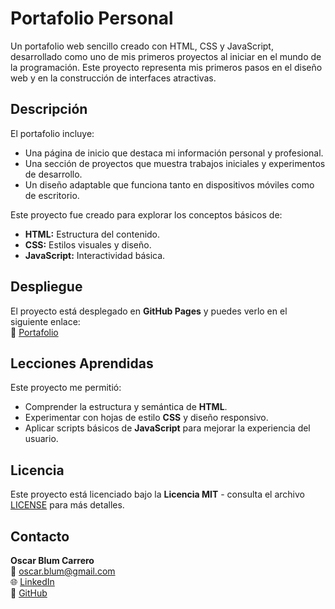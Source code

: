 # Portafolio Personal

Un portafolio web sencillo creado con HTML, CSS y JavaScript, desarrollado como uno de mis primeros proyectos al iniciar en el mundo de la programación. Este proyecto representa mis primeros pasos en el diseño web y en la construcción de interfaces atractivas.

## Descripción

El portafolio incluye:
- Una página de inicio que destaca mi información personal y profesional.
- Una sección de proyectos que muestra trabajos iniciales y experimentos de desarrollo.
- Un diseño adaptable que funciona tanto en dispositivos móviles como de escritorio.

Este proyecto fue creado para explorar los conceptos básicos de:
- **HTML:** Estructura del contenido.
- **CSS:** Estilos visuales y diseño.
- **JavaScript:** Interactividad básica.

## Despliegue

El proyecto está desplegado en **GitHub Pages** y puedes verlo en el siguiente enlace:  
🔗 [Portafolio](https://oblum1989.github.io/portafolio/)

## Lecciones Aprendidas

Este proyecto me permitió:

- Comprender la estructura y semántica de **HTML**.
- Experimentar con hojas de estilo **CSS** y diseño responsivo.
- Aplicar scripts básicos de **JavaScript** para mejorar la experiencia del usuario.

## Licencia

Este proyecto está licenciado bajo la **Licencia MIT** - consulta el archivo [LICENSE](./LICENSE) para más detalles.

## Contacto

**Oscar Blum Carrero**  
📧 oscar.blum@gmail.com  
🌐 [LinkedIn](https://linkedin.com/in/oscarblumcarrero)  
🐙 [GitHub](https://github.com/Oblum1989)

